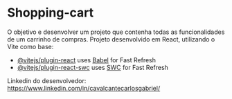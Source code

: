 # Shopping-cart

O objetivo e desenvolver um  projeto que contenha todas as funcionalidades de um carrinho de compras.
Projeto desenvolvido em React, utilizando o Vite como base:

- [@vitejs/plugin-react](https://github.com/vitejs/vite-plugin-react/blob/main/packages/plugin-react/README.md) uses [Babel](https://babeljs.io/) for Fast Refresh
- [@vitejs/plugin-react-swc](https://github.com/vitejs/vite-plugin-react-swc) uses [SWC](https://swc.rs/) for Fast Refresh


Linkedin do desenvolvedor: https://www.linkedin.com/in/cavalcantecarlosgabriel/